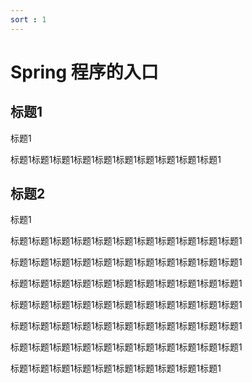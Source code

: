 ```yaml
---
sort : 1
---
```


# Spring 程序的入口

## 标题1

标题1

标题1标题1标题1标题1标题1标题1标题1标题1标题1标题1

## 标题2

标题1

标题1标题1标题1标题1标题1标题1标题1标题1标题1标题1标题1

标题1标题1标题1标题1标题1标题1标题1标题1标题1标题1标题1

标题1标题1标题1标题1标题1标题1标题1标题1标题1标题1标题1

标题1标题1标题1标题1标题1标题1标题1标题1标题1标题1标题1

标题1标题1标题1标题1标题1标题1标题1标题1标题1标题1标题1

标题1标题1标题1标题1标题1标题1标题1标题1标题1标题1标题1

标题1标题1标题1标题1标题1标题1标题1标题1标题1标题1